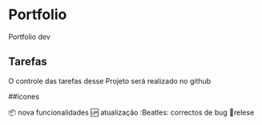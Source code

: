 # Portfolio
Portfolio dev

## Tarefas

O controle das tarefas desse Projeto será realizado no github

##ícones

:package: nova funcionalidades 
:up: atualização
:Beatles: correctos de bug
:checkered_flag:relese
